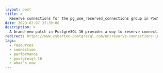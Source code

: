 ```yaml
---
layout: post
title: >
  Reserve connections for the pg_use_reserved_connections group in PostgreSQL 16
date: 2023-02-07 17:39:00
description: >
  A brand-new patch in PostgreSQL 16 provides a way to reserve connection slots for non-superusers. Find out the news here!
redirect: https://www.cybertec-postgresql.com/en/reserve-connections-in-postgresql-16/
tags:
  - resources
  - connection
  - performance
  - postgresql 16
  - what's new
---
```

